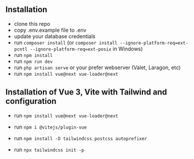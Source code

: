 ## Installation

- clone this repo
- copy .env.example file to .env
- update your database credentials
- run `composer install` (or `composer install --ignore-platform-req=ext-pcntl --ignore-platform-req=ext-posix` in Windows)
- run `npm install`
- run `npm run dev`
- run `php artisan serve` or your prefer webserver (Valet, Laragon, etc)
- run `npm install vue@next vue-loader@next`

## Installation of Vue 3, Vite with Tailwind and configuration

 - run `npm install vue@next vue-loader@next`
 - run `npm i @vitejs/plugin-vue`

 - run `npm install -D tailwindcss postcss autoprefixer`
 - run `npx tailwindcss init -p`
 